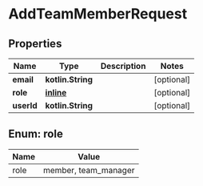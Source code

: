 
# AddTeamMemberRequest

## Properties
| Name | Type | Description | Notes |
| ------------ | ------------- | ------------- | ------------- |
| **email** | **kotlin.String** |  |  [optional] |
| **role** | [**inline**](#Role) |  |  [optional] |
| **userId** | **kotlin.String** |  |  [optional] |


<a id="Role"></a>
## Enum: role
| Name | Value |
| ---- | ----- |
| role | member, team_manager |



